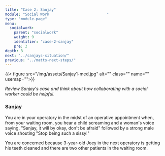 ```yaml
---
title: "Case 2: Sanjay"
module: "Social Work                          "
type: "module-page"
menu:
  socialwork:
    parent: "socialwork"
    weight: 9
    identifier: "case-2-sanjay"
    pre: 3
depth: 3
next: "../sanjays-situation/"
previous: "../matts-next-steps/"
---
```

<div class="pageblock"><div class="right">{{< figure src="/img/assets/Sanjay1-med.jpg" alt="" class="" name="" usemap="">}}</div>
</div><div class="pageblock"><div class="maintext"><p><em>Review Sanjay's case and think about how collaborating with a social worker could be helpful.</em></p></div>
</div><div class="pageblock"><h3>Sanjay</h3><div class="maintext"><p>You are in your operatory in the midst of an operative appointment when, from your waiting room, you hear a child screaming and a woman's voice saying, "Sanjay, it will by okay, don't be afraid" followed by a strong male voice shouting "Stop being such a sissy!"</p>
<p>You are concerned because 3-year-old Joey in the next operatory is getting his teeth cleaned and there are two other patients in the waiting room.</p></div>
</div><div class="pageblock"><div style="clear: both"></div>
</div>